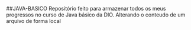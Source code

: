 ##JAVA-BASICO
Repositório feito para armazenar todos os meus progressos no curso de Java básico da DIO. Alterando o conteudo de um arquivo de forma local
